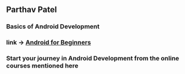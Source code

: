 ## Parthav Patel
### Basics of Android Development
### link -> [Android for Beginners](https://acmnitsurat.blogspot.com/2018/05/android-for-beginners.html)
### Start your journey in Android Development from the online courses mentioned here
